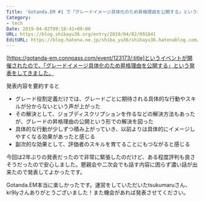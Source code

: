 ```yaml
---
Title: 'Gotanda.EM #1 で「グレードイメージ具体化のため昇格理由を公開する」という発表をしてきました'
Category:
- tech
Date: 2019-04-02T09:18:41+09:00
URL: https://blog.shibayu36.org/entry/2019/04/02/091841
EditURL: https://blog.hatena.ne.jp/shiba_yu36/shibayu36.hatenablog.com/atom/entry/17680117127003733140
---
```


[https://gotanda-em.connpass.com/event/123173/:title]というイベントが開催されたので、「グレードイメージ具体化のため昇格理由を公開する」という発表をしてきました。

<script async class="speakerdeck-embed" data-id="a33eb9134ae845e0bc93277bb1a7983c" data-ratio="1.33333333333333" src="//speakerdeck.com/assets/embed.js"></script>

発表内容を要約すると
- グレード役割定義だけでは、グレードごとに期待される具体的な行動やスキルが分からないという声が上がった
- その解決として、ジョブディスクリプションを作るなどの解決方法もあったが、グレードの昇格理由の公開という形での解決を図った
- 具体的な行動が少しずつ積み上がっていき、以前よりは具体的にイメージしやすくなる効果があったと感じる
- 副次的な効果として、評価者のスキルを育てることにもつながると感じる

今回は2年ぶりの発表だったので非常に緊張したのだけど、ある程度評判も良さそうだったので安心しました。懇親会や二次会でも話す内容に困らず濃い話が出来たので発表してよかったです。

Gotanda.EM本当に楽しかったです。運営をしていただいたtsukumaruさん、kr9lyさんありがとうございました！また機会があれば発表させてください。
